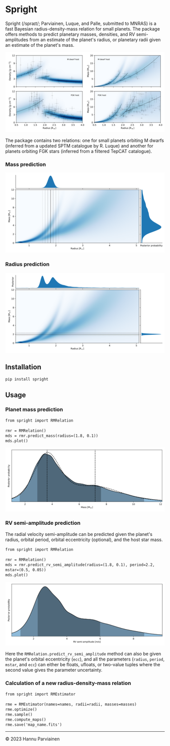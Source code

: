 # Spright

Spright (/spraɪt/; Parviainen, Luque, and Palle, submitted to MNRAS) is a fast Bayesian radius-density-mass relation for 
small planets. The package offers methods to predict planetary masses, densities, and RV semi-amplitudes from an estimate 
of the planet's radius, or planetary radii given an estimate of the planet's mass.

![relation_maps](notebooks/f00_relation_maps.svg)

The package contains two relations: one for small planets orbiting M dwarfs (inferred from a updated SPTM catalogue by
R. Luque) and another for planets orbiting FGK stars (inferred from a filtered TepCAT catalogue). 

### Mass prediction

![Mass prediction](notebooks/mass_prediction_example.svg)

### Radius prediction

![Radius prediction](notebooks/radius_prediction_example.svg)


## Installation

    pip install spright

## Usage

### Planet mass prediction

    from spright import RMRelation 

    rmr = RMRelation()
    mds = rmr.predict_mass(radius=(1.8, 0.1))
    mds.plot()

![Predicted mass](notebooks/f01_mass.svg)


### RV semi-amplitude prediction

The radial velocity semi-amplitude can be predicted given the planet's radius, orbital period, orbital eccentricity (optional),
and the host star mass.

    from spright import RMRelation 

    rmr = RMRelation()
    mds = rmr.predict_rv_semi_amplitude(radius=(1.8, 0.1), period=2.2, mstar=(0.5, 0.05))
    mds.plot()

![Predicted RV semi-amplitude](notebooks/f02_rv_semi_amplitude.svg)

Here the `RMRelation.predict_rv_semi_amplitude` method can also be given the planet's orbital eccentricity (`ecc`), 
and all the parameters (`radius`, `period`, `mstar`, and `ecc`) can either be floats, ufloats, or two-value tuples where the second value gives
the parameter uncertainty.

### Calculation of a new radius-density-mass relation

    from spright import RMEstimator
    
    rme = RMEstimator(names=names, radii=radii, masses=masses)
    rme.optimize()
    rme.sample()
    rme.compute_maps()
    rme.save('map_name.fits')

---
&copy; 2023 Hannu Parviainen